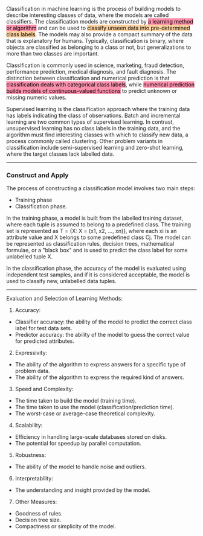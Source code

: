 Classification in machine learning is the process of building models to describe interesting classes of data, where the models are called classifiers. The classification models are constructed by <mark style="background: #FF5582A6;">a learning method or algorithm</mark> and can be used to <mark style="background: #FFB86CA6;">classify unseen data into pre-determined class labels</mark>. The models may also provide a compact summary of the data that is explanatory for humans. Typically, classification is binary, where objects are classified as belonging to a class or not, but generalizations to more than two classes are important.

Classification is commonly used in science, marketing, fraud detection, performance prediction, medical diagnosis, and fault diagnosis. The distinction between classification and numerical prediction is that <mark style="background: #FF5582A6;">classification deals with categorical class labels</mark>, while <mark style="background: #FF5582A6;">numerical prediction builds models of continuous-valued functions</mark> to predict unknown or missing numeric values.

Supervised learning is the classification approach where the training data has labels indicating the class of observations. Batch and incremental learning are two common types of supervised learning. In contrast, unsupervised learning has no class labels in the training data, and the algorithm must find interesting classes with which to classify new data, a process commonly called clustering. Other problem variants in classification include semi-supervised learning and zero-shot learning, where the target classes lack labelled data.

---

### Construct and Apply

The process of constructing a classification model involves two main steps: 
- Training phase 
- Classification phase. 

In the training phase, a model is built from the labelled training dataset, where each tuple is assumed to belong to a predefined class. The training set is represented as T = {X: X = (x1, x2, ..., xn)}, where each xi is an attribute value and X belongs to some predefined class Cj. The model can be represented as classification rules, decision trees, mathematical formulae, or a "black box" and is used to predict the class label for some unlabelled tuple X. 

In the classification phase, the accuracy of the model is evaluated using independent test samples, and if it is considered acceptable, the model is used to classify new, unlabelled data tuples.

---

Evaluation and Selection of Learning Methods:

1.  Accuracy:

-   Classifier accuracy: the ability of the model to predict the correct class label for test data sets.
-   Predictor accuracy: the ability of the model to guess the correct value for predicted attributes.

2.  Expressivity:

-   The ability of the algorithm to express answers for a specific type of problem data.
-   The ability of the algorithm to express the required kind of answers.

3.  Speed and Complexity:

-   The time taken to build the model (training time).
-   The time taken to use the model (classification/prediction time).
-   The worst-case or average-case theoretical complexity.

4.  Scalability:

-   Efficiency in handling large-scale databases stored on disks.
-   The potential for speedup by parallel computation.

5.  Robustness:

-   The ability of the model to handle noise and outliers.

6.  Interpretability:

-   The understanding and insight provided by the model.

7.  Other Measures:

-   Goodness of rules.
-   Decision tree size.
-   Compactness or simplicity of the model.
